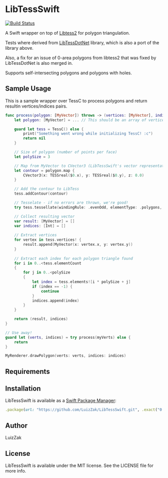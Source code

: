 # LibTessSwift

[![Build Status](https://dev.azure.com/luiz-fs/LibTessSwift/_apis/build/status/LuizZak.LibTessSwift?branchName=master)](https://dev.azure.com/luiz-fs/LibTessSwift/_build/latest?definitionId=1&branchName=master)

A Swift wrapper on top of [Libtess2](https://github.com/memononen/Libtess2) for polygon triangulation.

Tests where derived from [LibTessDotNet](https://github.com/speps/LibTessDotNet) library, which is also a port of the library above.

Also, a fix for an issue of 0-area polygons from libtess2 that was fixed by LibTessDotNet is also merged in. 

Supports self-intersecting polygons and polygons with holes.

## Sample Usage

This is a sample wrapper over TessC to process polygons and return resultin vertices/indices pairs.

```swift
func process(polygon: [MyVector]) throws -> (vertices: [MyVector], indices: [Int])? {
    let polygon: [MyVector] = ... // This should be an array of vertices - must have at least an `x` and `y` coordinate pairs!

    guard let tess = TessC() else {
        print("Something went wrong while initializing TessC! :c")
        return nil
    }

    // Size of polygon (number of points per face)
    let polySize = 3

    // Map from MyVector to CVector3 (LibTessSwift's vector representation)
    let contour = polygon.map {
        CVector3(x: TESSreal($0.x), y: TESSreal($0.y), z: 0.0)
    }

    // Add the contour to LibTess
    tess.addContour(contour)

    // Tesselate - if no errors are thrown, we're good!
    try tess.tessellate(windingRule: .evenOdd, elementType: .polygons, polySize: polySize)

    // Collect resulting vector
    var result: [MyVector] = []
    var indices: [Int] = []
    
    // Extract vertices
    for vertex in tess.vertices! {
        result.append(MyVector(x: vertex.x, y: vertex.y))
    }
    
    // Extract each index for each polygon triangle found
    for i in 0..<tess.elementCount
    {
        for j in 0..<polySize
        {
            let index = tess.elements![i * polySize + j]
            if (index == -1) {
                continue
            }
            indices.append(index)
        }
    }

    return (result, indices)
}

// Use away!
guard let (verts, indices) = try process(myVerts) else {
    return
}

MyRenderer.drawPolygon(verts: verts, indices: indices)
```

## Requirements

## Installation

LibTessSwift is available as a [Swift Package Manager](https://swift.org/package-manager/):

```ruby
.package(url: "https://github.com/LuizZak/LibTessSwift.git", .exact("0.8.0"))
```

## Author

LuizZak

## License

LibTessSwift is available under the MIT license. See the LICENSE file for more info.
